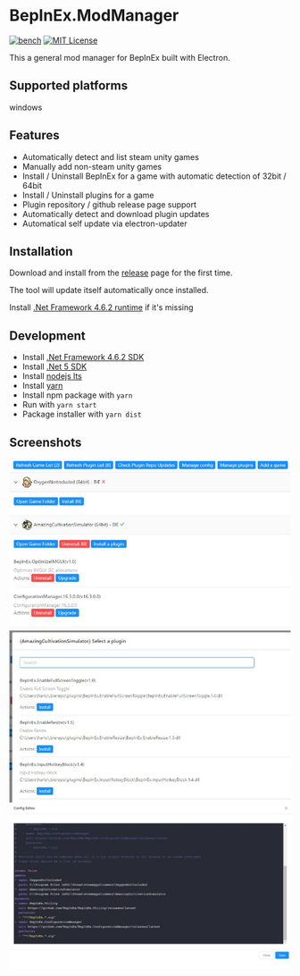 # BepInEx.ModManager
[![bench](https://github.com/hanabi1224/BepInEx.ModManager/actions/workflows/main.yml/badge.svg)](https://github.com/hanabi1224/BepInEx.ModManager/actions/workflows/main.yml)
[![MIT License](https://img.shields.io/github/license/hanabi1224/BepInEx.ModManager.svg)](https://github.com/hanabi1224/BepInEx.ModManager/blob/main/LICENSE)

This a general mod manager for BepInEx built with Electron.

## Supported platforms

windows

## Features

- Automatically detect and list steam unity games
- Manually add non-steam unity games
- Install / Uninstall BepInEx for a game with automatic detection of 32bit / 64bit
- Install / Uninstall plugins for a game
- Plugin repository / github release page support
- Automatically detect and download plugin updates
- Automatical self update via electron-updater

## Installation

Download and install from the [release](https://github.com/hanabi1224/BepInEx.ModManager/releases/latest) page for the first time.

The tool will update itself automatically once installed.

Install [.Net Framework 4.6.2 runtime](https://dotnet.microsoft.com/download/dotnet-framework/thank-you/net462-web-installer) if it's missing

## Development

- Install [.Net Framework 4.6.2 SDK](https://dotnet.microsoft.com/download/dotnet-framework/thank-you/net462-developer-pack-offline-installer)
- Install [.Net 5 SDK](https://dotnet.microsoft.com/download/dotnet/5.0)
- Install [nodejs lts](https://nodejs.org/en/)
- Install [yarn](https://classic.yarnpkg.com/en/docs/install#windows-stable)
- Install npm package with ```yarn```
- Run with ```yarn start```
- Package installer with ```yarn dist```

## Screenshots

![ss1](doc/screenshots/ss1.jpg)
![ss2](doc/screenshots/ss2.jpg)
![ss3](doc/screenshots/ss3.jpg)
